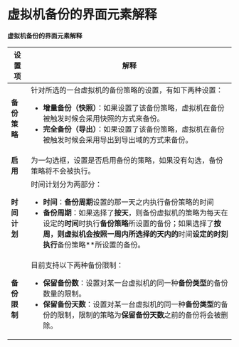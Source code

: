 # 虚拟机备份的界面元素解释

**虚拟机备份的界面元素解释**

|设置项|解释|
|------|----|
|**备份策略**|针对所选的一台虚拟机的备份策略的设置，有如下两种设置：<ul><li>**增量备份（快照）**：如果设置了该备份策略，虚拟机在备份被触发时候会采用快照的方式来备份。</li><li>**完全备份（导出）**：如果设置了该备份策略，虚拟机在备份被触发时候会采用导出到导出域的方式来备份。</li></ul>|
|**启用**|为一勾选框，设置是否启用备份的策略，如果没有勾选，备份策略将不会被执行。|
|**时间计划**|时间计划分为两部分：<ul><li>**时间**：**备份周期**设置的那一天之内执行备份策略的时间</li><li>**备份周期**：如果选择了**按天**，则备份虚拟机的策略为每天在设定的**时间**时执行**备份策略**所设置的备份；如果选择了**按周，则虚拟机会按照一周内所选择的天内的**时间**设定的时刻执行**备份策略**所设置的备份。</li></ul>|
|**备份限制**|目前支持以下两种备份限制：<ul><li>**保留备份数**：设置对某一台虚拟机的同一种**备份类型**的备份数量的限制。</li><li>**保留备份天数**：设置对某一台虚拟机的同一种**备份类型**的备份的限制，限制的策略为**保留备份天数**之前的备份将会被删除。</li></ul>|

